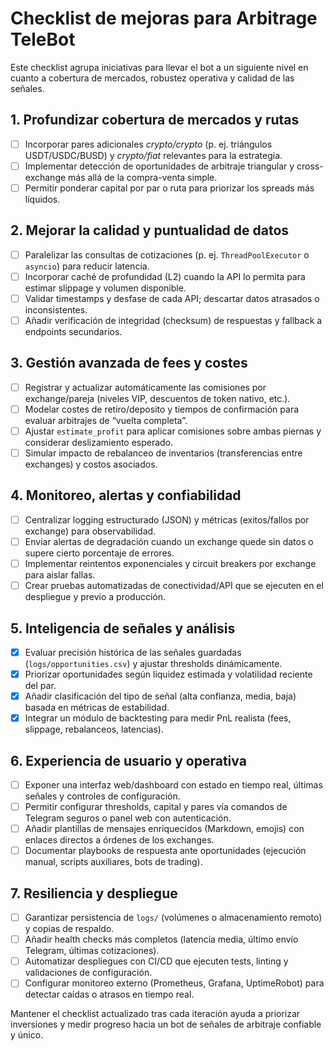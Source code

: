 # Checklist de mejoras para Arbitrage TeleBot

Este checklist agrupa iniciativas para llevar el bot a un siguiente nivel en cuanto a cobertura de mercados, robustez operativa y calidad de las señales.

## 1. Profundizar cobertura de mercados y rutas
- [ ] Incorporar pares adicionales *crypto/crypto* (p. ej. triángulos USDT/USDC/BUSD) y *crypto/fiat* relevantes para la estrategia.
- [ ] Implementar detección de oportunidades de arbitraje triangular y cross-exchange más allá de la compra-venta simple.
- [ ] Permitir ponderar capital por par o ruta para priorizar los spreads más líquidos.

## 2. Mejorar la calidad y puntualidad de datos
- [ ] Paralelizar las consultas de cotizaciones (p. ej. `ThreadPoolExecutor` o `asyncio`) para reducir latencia.
- [ ] Incorporar caché de profundidad (L2) cuando la API lo permita para estimar slippage y volumen disponible.
- [ ] Validar timestamps y desfase de cada API; descartar datos atrasados o inconsistentes.
- [ ] Añadir verificación de integridad (checksum) de respuestas y fallback a endpoints secundarios.

## 3. Gestión avanzada de fees y costes
- [ ] Registrar y actualizar automáticamente las comisiones por exchange/pareja (niveles VIP, descuentos de token nativo, etc.).
- [ ] Modelar costes de retiro/deposito y tiempos de confirmación para evaluar arbitrajes de “vuelta completa”.
- [ ] Ajustar `estimate_profit` para aplicar comisiones sobre ambas piernas y considerar deslizamiento esperado.
- [ ] Simular impacto de rebalanceo de inventarios (transferencias entre exchanges) y costos asociados.

## 4. Monitoreo, alertas y confiabilidad
- [ ] Centralizar logging estructurado (JSON) y métricas (exitos/fallos por exchange) para observabilidad.
- [ ] Enviar alertas de degradación cuando un exchange quede sin datos o supere cierto porcentaje de errores.
- [ ] Implementar reintentos exponenciales y circuit breakers por exchange para aislar fallas.
- [ ] Crear pruebas automatizadas de conectividad/API que se ejecuten en el despliegue y previo a producción.

## 5. Inteligencia de señales y análisis
- [x] Evaluar precisión histórica de las señales guardadas (`logs/opportunities.csv`) y ajustar thresholds dinámicamente.
- [x] Priorizar oportunidades según liquidez estimada y volatilidad reciente del par.
- [x] Añadir clasificación del tipo de señal (alta confianza, media, baja) basada en métricas de estabilidad.
- [x] Integrar un módulo de backtesting para medir PnL realista (fees, slippage, rebalanceos, latencias).

## 6. Experiencia de usuario y operativa
- [ ] Exponer una interfaz web/dashboard con estado en tiempo real, últimas señales y controles de configuración.
- [ ] Permitir configurar thresholds, capital y pares vía comandos de Telegram seguros o panel web con autenticación.
- [ ] Añadir plantillas de mensajes enriquecidos (Markdown, emojis) con enlaces directos a órdenes de los exchanges.
- [ ] Documentar playbooks de respuesta ante oportunidades (ejecución manual, scripts auxiliares, bots de trading).

## 7. Resiliencia y despliegue
- [ ] Garantizar persistencia de `logs/` (volúmenes o almacenamiento remoto) y copias de respaldo.
- [ ] Añadir health checks más completos (latencia media, último envío Telegram, últimas cotizaciones).
- [ ] Automatizar despliegues con CI/CD que ejecuten tests, linting y validaciones de configuración.
- [ ] Configurar monitoreo externo (Prometheus, Grafana, UptimeRobot) para detectar caídas o atrasos en tiempo real.

Mantener el checklist actualizado tras cada iteración ayuda a priorizar inversiones y medir progreso hacia un bot de señales de arbitraje confiable y único.
